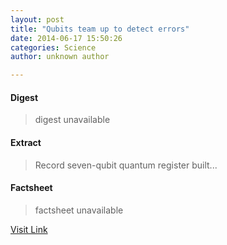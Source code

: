 ```yaml
---
layout: post
title: "Qubits team up to detect errors"
date: 2014-06-17 15:50:26
categories: Science
author: unknown author

---
```



#### Digest
>digest unavailable

#### Extract
>Record seven-qubit quantum register built...

#### Factsheet
>factsheet unavailable

[Visit Link](http://feedproxy.google.com/~r/PhysicsWorld/~3/_Jkj4un0lOg/qubits-team-up-to-detect-errors)


